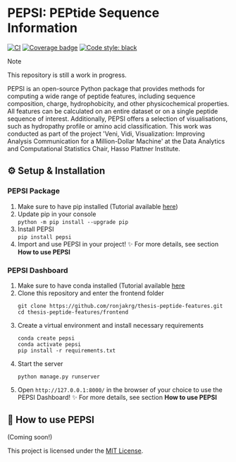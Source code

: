 # PEPSI: **PEP**tide **S**equence **I**nformation

[![CI](https://github.com/ronjakrg/thesis-peptide-features/actions/workflows/ci.yml/badge.svg)](https://github.com/ronjakrg/thesis-peptide-features/actions/workflows/ci.yml)
[![Coverage badge](https://github.com/ronjakrg/thesis-peptide-features/raw/python-coverage-comment-action-data/badge.svg)](https://github.com/ronjakrg/thesis-peptide-features/tree/python-coverage-comment-action-data/)
[![Code style: black](https://img.shields.io/badge/code%20style-black-000000.svg)](https://github.com/psf/black)

> [!NOTE]
> This repository is still a work in progress.

PEPSI is an open-source Python package that provides methods for computing a wide range of peptide features, including sequence composition, charge, hydrophobicity, and other physicochemical properties. All features can be calculated on an entire dataset or on a single peptide sequence of interest. Additionally, PEPSI offers a selection of visualisations, such as hydropathy profile or amino acid classification.
This work was conducted as part of the project 'Veni, Vidi, Visualization: Improving Analysis Communication for a Million-Dollar Machine' at the Data Analytics and Computational Statistics Chair, Hasso Plattner Institute.

## ⚙️ Setup & Installation
### PEPSI Package

1. Make sure to have pip installed (Tutorial available [here](https://pip.pypa.io/en/stable/installation/))
2. Update pip in your console <br>
   ```python -m pip install --upgrade pip```
3. Install PEPSI <br>
   ```pip install pepsi```
4. Import and use PEPSI in your project! ✨ For more details, see section **How to use PEPSI**

### PEPSI Dashboard
1. Make sure to have conda installed (Tutorial available [here](https://www.anaconda.com/docs/getting-started/miniconda/install/)
2. Clone this repository and enter the frontend folder<br>
   ```
   git clone https://github.com/ronjakrg/thesis-peptide-features.git
   cd thesis-peptide-features/frontend
   ```
3. Create a virtual environment and install necessary requirements<br>
   ```
   conda create pepsi
   conda activate pepsi
   pip install -r requirements.txt
   ```
4. Start the server<br>
   ```
   python manage.py runserver
   ```
5. Open `http://127.0.0.1:8000/` in the browser of your choice to use the PEPSI Dashboard! ✨ For more details, see section **How to use PEPSI**

## 📌 How to use PEPSI
(Coming soon!)



This project is licensed under the [MIT License](./LICENSE).
